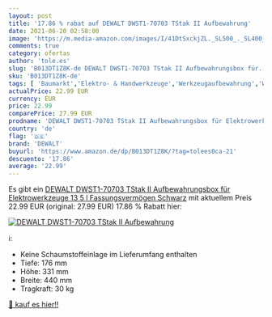 ```yaml
---
layout: post
title: '17.86 % rabat auf DEWALT DWST1-70703 TStak II Aufbewahrung'
date: 2021-06-20 02:58:00
image: 'https://m.media-amazon.com/images/I/41DtSxckjZL._SL500_._SL400_.jpg'
comments: true
category: ofertas
author: 'tole.es'
slug: 'B013DT1Z8K-de DEWALT DWST1-70703 TStak II Aufbewahrungsbox für...'
sku: 'B013DT1Z8K-de'
tags: [ 'Baumarkt','Elektro- & Handwerkzeuge','Werkzeugaufbewahrung','Werkzeugkästen','dewalt', ]
actualPrice: 22.99 EUR
currency: EUR
price: 22.99
comparePrice: 27.99 EUR
prodname: 'DEWALT DWST1-70703 TStak II Aufbewahrungsbox für Elektrowerkzeuge  13 5 l Fassungsvermögen  Schwarz'
country: 'de'
flag: '🇩🇪'
brand: 'DEWALT'
buyurl: 'https://www.amazon.de/dp/B013DT1Z8K/?tag=tolees0ca-21'
descuento: '17.86'
average: '22.99'
---
```


Es gibt ein [DEWALT DWST1-70703 TStak II Aufbewahrungsbox für Elektrowerkzeuge  13 5 l Fassungsvermögen  Schwarz](https://www.amazon.de/dp/B013DT1Z8K/?tag=tolees0ca-21) mit aktuellem Preis 22.99 EUR (original: 27.99 EUR) 17.86 % Rabatt hier:

[![DEWALT DWST1-70703 TStak II Aufbewahrung](https://m.media-amazon.com/images/I/41DtSxckjZL._SL500_._SL400_.jpg)](https://www.amazon.de/dp/B013DT1Z8K/?tag=tolees0ca-21)

ℹ️:

- Keine Schaumstoffeinlage im Lieferumfang enthalten
- Tiefe: 176 mm
- Höhe: 331 mm
- Breite: 440 mm
- Tragkraft: 30 kg

[🛒 kauf es hier!!](https://www.amazon.de/dp/B013DT1Z8K/?tag=tolees0ca-21)
